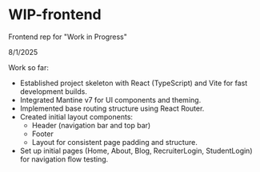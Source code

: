 # WIP-frontend
Frontend rep for "Work in Progress"

8/1/2025

Work so far:
- Established project skeleton with React (TypeScript) and Vite for fast development builds.
- Integrated Mantine v7 for UI components and theming.
- Implemented base routing structure using React Router.
- Created initial layout components:
    - Header (navigation bar and top bar)
    - Footer
    - Layout for consistent page padding and structure.
- Set up initial pages (Home, About, Blog, RecruiterLogin, StudentLogin) for navigation flow testing.